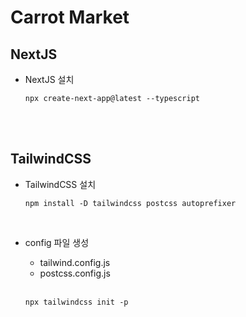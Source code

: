 # Carrot Market

## NextJS

- NextJS 설치

  ```properties
  npx create-next-app@latest --typescript
  ```

<br/>
<br/>

## TailwindCSS

- TailwindCSS 설치

  ```properties
  npm install -D tailwindcss postcss autoprefixer
  ```

<br/>

- config 파일 생성

  - tailwind.config.js
  - postcss.config.js

  <br/>

  ```properties
  npx tailwindcss init -p
  ```
